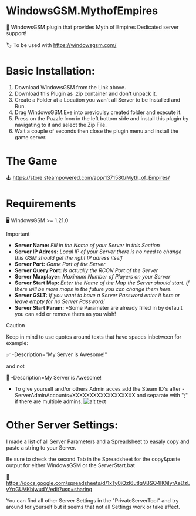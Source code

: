 # WindowsGSM.MythofEmpires
🧩 WindowsGSM plugin that provides Myth of Empires Dedicated server support!

🏷️ To be used with https://windowsgsm.com/ 

# Basic Installation: 
1. Download  WindowsGSM from the Link above.
2. Download this Plugin as .zip container and don't unpack it.
3. Create a Folder at a Location you wan't all Server to be Installed and Run.
4. Drag WindowsGSM.Exe into previoulsy created folder and execute it.
5. Press on the Puzzle Icon in the left bottom side and install this plugin by navigating to it and select the Zip File.
6. Wait a couple of seconds then close the plugin menu and install the game server.


# The Game
🕹️ https://store.steampowered.com/app/1371580/Myth_of_Empires/

# Requirements
🖥️ WindowsGSM >= 1.21.0

> [!IMPORTANT]
>- **Server Name:** *Fill in the Name of your Server in this Section*
>- **Server IP Adress:** *Local IP of your Server there is no need to change this GSM should get the right IP adress itself*
>- **Server Port:** *Game Port of the Server*
>- **Server Query Port:** *Is actually the RCON Port of the Server*
>- **Server Maxplayer:** *Maximum Number of Players on your Server*
>- **Server Start Map:** *Enter the Name of the Map the Server should start. If there will be more maps in the future you can change them here.*
>- **Server GSLT:** *If you want to have a Server Password enter it here or leave empty for no Server Password!*
>- **Server Start Param:** *Some Parameter are already filled in by default you can add or remove them as you wish! 

> [!CAUTION]
> Keep in mind to use quotes around texts that have spaces inbetween for example:

:white_check_mark: -Description="My Server is Awesome!"

and not 

:red_circle: -Description=My Server is Awesome!

- To give yourself and/or others Admin acces add the Steam ID's after -ServerAdminAccounts=XXXXXXXXXXXXXXXXXX and separate with ";" if there are multiple admins.
![alt text](https://i.imgur.com/vXZVL4x.png)

# Other Server Settings:
I made a list of all Server Parameters and a Spreadsheet to easaly copy and paste a string to your Server.

Be sure to check the second Tab in the Spreadsheet for the copy&paste output for either WindowsGSM or the ServerStart.bat

📄 https://docs.google.com/spreadsheets/d/1xTy0iQzI6utIqVBSQ4IIOjIyrAeDzLyYpGUVKbjwudY/edit?usp=sharing

You can find all other Server Settings in the "PrivateServerTool" and try around for yourself but it seems that not all Settings work or take affect.
